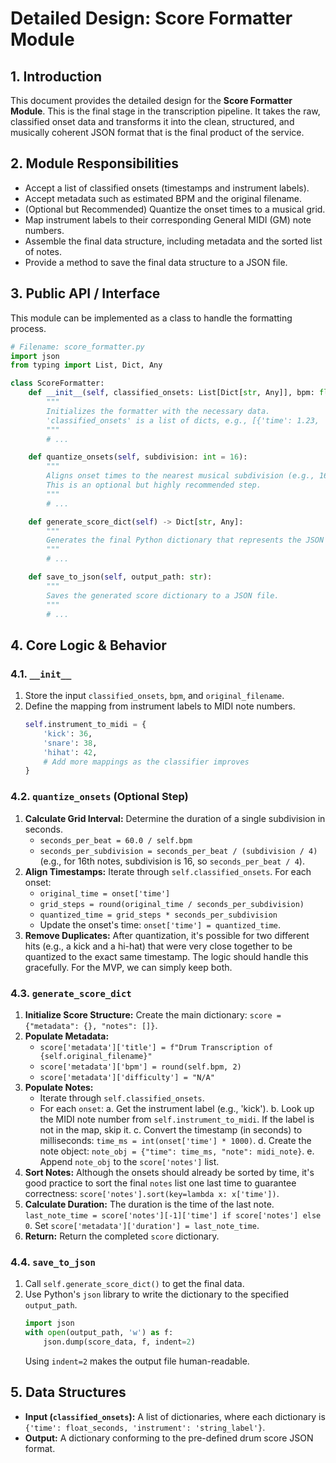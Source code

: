 # Detailed Design: Score Formatter Module

## 1. Introduction

This document provides the detailed design for the **Score Formatter Module**. This is the final stage in the transcription pipeline. It takes the raw, classified onset data and transforms it into the clean, structured, and musically coherent JSON format that is the final product of the service.

## 2. Module Responsibilities

*   Accept a list of classified onsets (timestamps and instrument labels).
*   Accept metadata such as estimated BPM and the original filename.
*   (Optional but Recommended) Quantize the onset times to a musical grid.
*   Map instrument labels to their corresponding General MIDI (GM) note numbers.
*   Assemble the final data structure, including metadata and the sorted list of notes.
*   Provide a method to save the final data structure to a JSON file.

## 3. Public API / Interface

This module can be implemented as a class to handle the formatting process.

```python
# Filename: score_formatter.py
import json
from typing import List, Dict, Any

class ScoreFormatter:
    def __init__(self, classified_onsets: List[Dict[str, Any]], bpm: float, original_filename: str):
        """
        Initializes the formatter with the necessary data.
        'classified_onsets' is a list of dicts, e.g., [{'time': 1.23, 'instrument': 'kick'}, ...]
        """
        # ...

    def quantize_onsets(self, subdivision: int = 16):
        """
        Aligns onset times to the nearest musical subdivision (e.g., 16th notes).
        This is an optional but highly recommended step.
        """
        # ...

    def generate_score_dict(self) -> Dict[str, Any]:
        """
        Generates the final Python dictionary that represents the JSON score.
        """
        # ...

    def save_to_json(self, output_path: str):
        """
        Saves the generated score dictionary to a JSON file.
        """
        # ...
```

## 4. Core Logic & Behavior

### 4.1. `__init__`
1.  Store the input `classified_onsets`, `bpm`, and `original_filename`.
2.  Define the mapping from instrument labels to MIDI note numbers.
    ```python
    self.instrument_to_midi = {
        'kick': 36,
        'snare': 38,
        'hihat': 42,
        # Add more mappings as the classifier improves
    }
    ```

### 4.2. `quantize_onsets` (Optional Step)
1.  **Calculate Grid Interval:** Determine the duration of a single subdivision in seconds.
    *   `seconds_per_beat = 60.0 / self.bpm`
    *   `seconds_per_subdivision = seconds_per_beat / (subdivision / 4)` (e.g., for 16th notes, subdivision is 16, so `seconds_per_beat / 4`).
2.  **Align Timestamps:** Iterate through `self.classified_onsets`. For each onset:
    *   `original_time = onset['time']`
    *   `grid_steps = round(original_time / seconds_per_subdivision)`
    *   `quantized_time = grid_steps * seconds_per_subdivision`
    *   Update the onset's time: `onset['time'] = quantized_time`.
3.  **Remove Duplicates:** After quantization, it's possible for two different hits (e.g., a kick and a hi-hat) that were very close together to be quantized to the exact same timestamp. The logic should handle this gracefully. For the MVP, we can simply keep both.

### 4.3. `generate_score_dict`
1.  **Initialize Score Structure:** Create the main dictionary: `score = {"metadata": {}, "notes": []}`.
2.  **Populate Metadata:**
    *   `score['metadata']['title'] = f"Drum Transcription of {self.original_filename}"`
    *   `score['metadata']['bpm'] = round(self.bpm, 2)`
    *   `score['metadata']['difficulty'] = "N/A"`
3.  **Populate Notes:**
    *   Iterate through `self.classified_onsets`.
    *   For each `onset`:
        a.  Get the instrument label (e.g., 'kick').
        b.  Look up the MIDI note number from `self.instrument_to_midi`. If the label is not in the map, skip it.
        c.  Convert the timestamp (in seconds) to milliseconds: `time_ms = int(onset['time'] * 1000)`.
        d.  Create the note object: `note_obj = {"time": time_ms, "note": midi_note}`.
        e.  Append `note_obj` to the `score['notes']` list.
4.  **Sort Notes:** Although the onsets should already be sorted by time, it's good practice to sort the final `notes` list one last time to guarantee correctness: `score['notes'].sort(key=lambda x: x['time'])`.
5.  **Calculate Duration:** The duration is the time of the last note. `last_note_time = score['notes'][-1]['time'] if score['notes'] else 0`. Set `score['metadata']['duration'] = last_note_time`.
6.  **Return:** Return the completed `score` dictionary.

### 4.4. `save_to_json`
1.  Call `self.generate_score_dict()` to get the final data.
2.  Use Python's `json` library to write the dictionary to the specified `output_path`.
    ```python
    import json
    with open(output_path, 'w') as f:
        json.dump(score_data, f, indent=2)
    ```
    Using `indent=2` makes the output file human-readable.

## 5. Data Structures

*   **Input (`classified_onsets`):** A list of dictionaries, where each dictionary is `{'time': float_seconds, 'instrument': 'string_label'}`.
*   **Output:** A dictionary conforming to the pre-defined drum score JSON format.